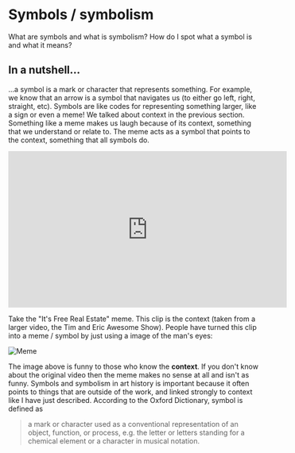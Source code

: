 # Symbols / symbolism

What are symbols and what is symbolism? How do I spot what a symbol is and what it means?

## In a nutshell...

...a symbol is a mark or character that represents something. For example, we know that an arrow is a symbol that navigates us (to either go left, right, straight, etc). Symbols are like codes for representing something larger, like a sign or even a meme!
We talked about context in the previous section. Something like a meme makes us laugh because of its context, something that we understand or relate to. The meme acts as a symbol that points to the context, something that all symbols do.

<iframe width="560" height="315" src="https://www.youtube.com/embed/yNxPVj0hejg" frameborder="0" allow="accelerometer; autoplay; encrypted-media; gyroscope; picture-in-picture" allowfullscreen></iframe>

Take the "It's Free Real Estate" meme. This clip is the context (taken from a larger video, the Tim and Eric Awesome Show). 
People have turned this clip into a meme / symbol by just using a image of the man's eyes:

![Meme](https://blobscdn.gitbook.com/v0/b/gitbook-28427.appspot.com/o/assets%2F-LcmnRPAEAFXPBL6dJnr%2F-LdWxaDxEpoxmw29SLHy%2F-LdWzf-A2PulR1-ELFdm%2Fimage.png?alt=media&token=46baa65c-eb15-4cf2-acf9-ad660f7409e4)

The image above is funny to those who know the **context**. If you don't know about the original video then the meme makes no sense at all and isn't as funny. Symbols and symbolism in art history is important because it often points to things that are outside of the work, and linked strongly to context like I have just described.
According to the Oxford Dictionary, symbol is defined as

> a mark or character used as a conventional representation of an object, function, or process, e.g. the letter or letters standing for a chemical element or a character in musical notation.
